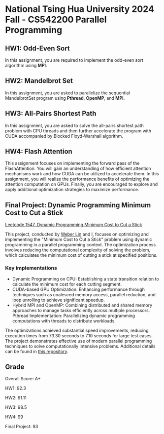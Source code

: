 # National Tsing Hua University 2024 Fall - CS542200 Parallel Programming

## HW1: Odd-Even Sort

In this assignment, you are required to implement the odd-even sort algorithm using **MPI**.

## HW2: Mandelbrot Set

In this assignment, you are asked to parallelize the sequential MandelbrotSet program using **Pthread**, **OpenMP**, and **MPI**.

## HW3: All-Pairs Shortest Path

In this assignment, you are asked to solve the all-pairs shortest path problem with CPU threads and then further accelerate the program with CUDA accompanied by Blocked Floyd-Warshall algorithm.

## HW4: Flash Attention

This assignment focuses on implementing the forward pass of the FlashAttention. You will gain an understanding of how efficient attention mechanisms work and how CUDA can be utilized to accelerate them. In this assignment, you will realize the performance benefits of optimizing the attention computation on GPUs. Finally, you are encouraged to explore and apply additional optimization strategies to maximize performance.

## Final Project: Dynamic Programming Minimum Cost to Cut a Stick 
[Leetcode 1547. Dynamic Programming Minimum Cost to Cut a Stick](https://leetcode.com/problems/minimum-cost-to-cut-a-stick/description/)
 
This project, conducted by [Weber Lin](https://github.com/xswzaq44321) and I, focuses on optimizing and implementing the "Minimum Cost to Cut a Stick" problem using dynamic programming in a parallel programming context. The optimization process involves reducing the computational complexity of solving the problem, which calculates the minimum cost of cutting a stick at specified positions.

### Key implementations

- Dynamic Programming on CPU: Establishing a state transition relation to calculate the minimum cost for each cutting segment.
- CUDA-based GPU Optimization: Enhancing performance through techniques such as coalesced memory access, parallel reduction, and loop unrolling to achieve significant speedup.
- Hybrid MPI and OpenMP: Combining distributed and shared memory approaches to manage tasks efficiently across multiple processors.
Pthread Implementation: Parallelizing dynamic programming computations with threads to distribute workloads.

The optimizations achieved substantial speed improvements, reducing execution times from 73.30 seconds to 7.10 seconds for large test cases. The project demonstrates effective use of modern parallel programming techniques to solve computationally intensive problems. 
Additional details can be found in [this repository]([https://github.com/chauuyun/Final-Project-Dynamic-Programming-Minimum-Cost-to-Cut-a-Stick](https://github.com/chauuyun/NTHU-Parallel-Programming-2024-Fall/tree/main/Final%20Project%20Dynamic%20Programming%20Minimum%20Cost%20to%20Cut%20a%20Stick)).

## Grade

Overall Score: A+

HW1: 92.3

HW2: 91.11

HW3: 98.5

HW4: 99

Final Project: 93
